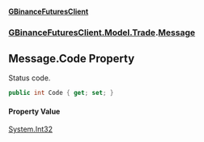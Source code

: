 #### [GBinanceFuturesClient](./index.md 'index')
### [GBinanceFuturesClient.Model.Trade](./GBinanceFuturesClient-Model-Trade.md 'GBinanceFuturesClient.Model.Trade').[Message](./GBinanceFuturesClient-Model-Trade-Message.md 'GBinanceFuturesClient.Model.Trade.Message')
## Message.Code Property
Status code.  
```csharp
public int Code { get; set; }
```
#### Property Value
[System.Int32](https://docs.microsoft.com/en-us/dotnet/api/System.Int32 'System.Int32')  
